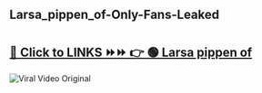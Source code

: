 
 ## Larsa_pippen_of-Only-Fans-Leaked

# <h2><a href="https://clipsfans.com/Larsa_pippen_of&ref=git">🔗 Click to LINKS ⏩⏩ 👉 🟢 Larsa pippen of </a></h2>

<a href="https://clipsfans.com/Larsa_pippen_of&ref=git" rel="nofollow" data-target="animated-image.originalLink"><img src="https://i.ibb.co.com/xMMVF88/686577567.gif" alt="Viral Video Original" style="max-width: 100%; display: inline-block;" data-target="animated-image.originalImage"></a>
